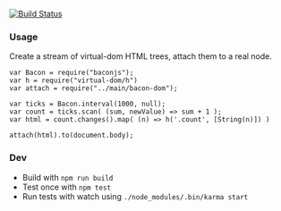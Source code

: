 [![Build Status](https://travis-ci.org/joelea/bacon-dom.svg?branch=develop)](https://travis-ci.org/joelea/bacon-dom)

### Usage

Create a stream of virtual-dom HTML trees, attach them to a real node.

```
var Bacon = require("baconjs");
var h = require("virtual-dom/h")
var attach = require("../main/bacon-dom");

var ticks = Bacon.interval(1000, null);
var count = ticks.scan( (sum, newValue) => sum + 1 );
var html = count.changes().map( (n) => h('.count', [String(n)]) )

attach(html).to(document.body);
```

### Dev

* Build with ```npm run build```
* Test once with ```npm test```
* Run tests with watch using ```./node_modules/.bin/karma start```




